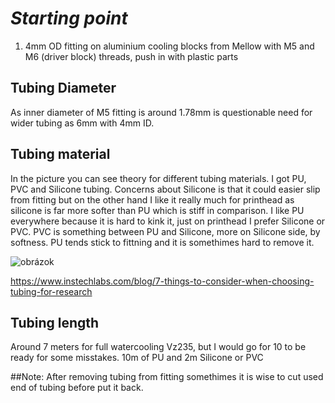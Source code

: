 # *Starting point*

1. 4mm OD fitting on aluminium cooling blocks from Mellow with M5 and M6 (driver block) threads, push in with plastic parts

## Tubing Diameter
   As inner diameter of M5 fitting is around 1.78mm is questionable need for wider tubing as 6mm with 4mm ID.

## Tubing material

In the picture you can see theory for different tubing materials. I got PU, PVC and Silicone tubing. Concerns about Silicone is that it could easier slip from fitting but on the other hand I like it really much for printhead as silicone is far more softer than PU which is stiff in comparison. I like PU everywhere because it is hard to kink it, just on printhead I prefer Silicone or PVC. PVC is something between PU and Silicone, more on Silicone side, by softness. PU tends stick to fittning and it is somethimes hard to remove it.

![obrázok](https://github.com/lukascechovic/watercooling/assets/12114252/987efa5f-4e75-4719-a752-1f6181b45c1a)


   https://www.instechlabs.com/blog/7-things-to-consider-when-choosing-tubing-for-research

## Tubing length

Around 7 meters for full watercooling Vz235, but I would go for 10 to be ready for some misstakes. 10m of PU and 2m Silicone or PVC

##Note: After removing tubing from fitting somethimes it is wise to cut used end of tubing before put it back.

   
